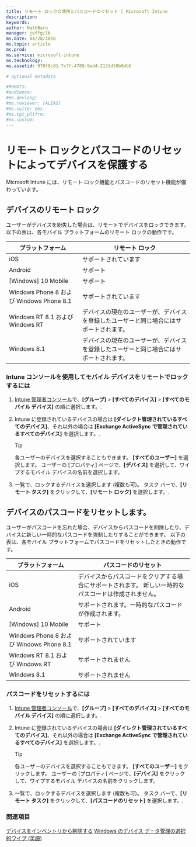 ```yaml
---
title: リモート ロックの使用とパスコードのリセット | Microsoft Intune
description:
keywords:
author: NathBarn
manager: jeffgilb
ms.date: 04/28/2016
ms.topic: article
ms.prod:
ms.service: microsoft-intune
ms.technology:
ms.assetid: 970f8c81-7c7f-4789-9ed4-2133d50b9db6

# optional metadata

#ROBOTS:
#audience:
#ms.devlang:
#ms.reviewer: [ALIAS]
#ms.suite: ems
#ms.tgt_pltfrm:
#ms.custom:
---
```

# リモート ロックとパスコードのリセットによってデバイスを保護する
Microsoft Intune には、リモート ロック機能とパスコードのリセット機能が備わっています。

## デバイスのリモート ロック
ユーザーがデバイスを紛失した場合は、リモートでデバイスをロックできます。 以下の表は、各モバイル プラットフォームのリモート ロックの動作です。

|プラットフォーム|リモート ロック|
|------------|---------------|
|iOS|サポートされています|
|Android|サポート|
|[Windows] 10 Mobile|サポート|
|Windows Phone 8 および Windows Phone 8.1|サポートされています|
|Windows RT 8.1 および Windows RT|デバイスの現在のユーザーが、デバイスを登録したユーザーと同じ場合にはサポートされます。|
|Windows 8.1|デバイスの現在のユーザーが、デバイスを登録したユーザーと同じ場合にはサポートされます。|


### Intune コンソールを使用してモバイル デバイスをリモートでロックするには

1.  [Intune 管理者コンソール](https://manage.microsoft.com/)で、**[グループ]** &gt; **[すべてのデバイス]** &gt; **[すべてのモバイル デバイス]** の順に選択します。.

2.  Intune に登録されているデバイスの場合は **[ダイレクト管理されているすべてのデバイス]**、それ以外の場合は **[Exchange ActiveSync で管理されているすべてのデバイス]** を選択します。.

    > [!TIP]
    > 各ユーザーのデバイスを選択することもできます。 **[すべてのユーザー]** を選択します。 ユーザーの [プロパティ] ページで、**[デバイス]** を選択して、ワイプするモバイル デバイスの名前を選択します。

3.  一覧で、ロックするデバイスを選択します (複数も可)。 タスク バーで、**[リモート タスク]** をクリックして、**[リモート ロック]** を選択します。.

## デバイスのパスコードをリセットします。
ユーザーがパスコードを忘れた場合、デバイスからパスコードを削除したり、デバイスに新しい一時的なパスコードを強制したりすることができます。 以下の表は、各モバイル プラットフォームでパスコードをリセットしたときの動作です。

|プラットフォーム|パスコードのリセット|
|------------|------------------|
|iOS|デバイスからパスコードをクリアする場合にサポートされます。 新しい一時的なパスコードは作成されません。|
|Android|サポートされます。一時的なパスコードが作成されます。|
|[Windows] 10 Mobile|サポート|
|Windows Phone 8 および Windows Phone 8.1|サポートされています|
|Windows RT 8.1 および Windows RT|サポートされません|
|Windows 8.1|サポートされません|

### パスコードをリセットするには

1.  [Intune 管理者コンソール](https://manage.microsoft.com/)で、**[グループ]** &gt; **[すべてのデバイス]** &gt; **[すべてのモバイル デバイス]** の順に選択します。.

2.  Intune に登録されているデバイスの場合は **[ダイレクト管理されているすべてのデバイス]**、それ以外の場合は **[Exchange ActiveSync で管理されているすべてのデバイス]** を選択します。.

    > [!TIP]
    > 各ユーザーのデバイスを選択することもできます。 **[すべてのユーザー]** をクリックします。 ユーザーの [プロパティ] ページで、**[デバイス]** をクリックして、ワイプするモバイル デバイスの名前をクリックします。

3.  一覧で、ロックするデバイスを選択します (複数も可)。 タスク バーで、**[リモート タスク]** をクリックして、**[パスコードのリセット]** を選択します。.


### 関連項目
[デバイスをインベントリから削除する](retire-devices-from-microsoft-intune-management.md)
[Windows のデバイス データ管理の選択的ワイプ (英語)](http://technet.microsoft.com/library/dn486874.aspx)


<!--HONumber=May16_HO1-->


